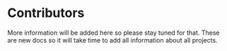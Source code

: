 # Contributors

More information will be added here so please stay tuned for that. These are new docs so it will take time to add all information about all projects.
